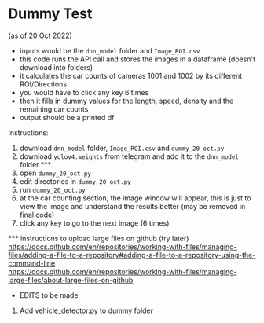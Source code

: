 # Dummy Test

(as of 20 Oct 2022) </br>

- inputs would be the `dnn_model` folder and `Image_ROI.csv` </br>
- this code runs the API call and stores the images in a dataframe (doesn't download into folders) </br>
- it calculates the car counts of cameras 1001 and 1002 by its different ROI/Directions </br>
- you would have to click any key 6 times </br>
- then it fills in dummy values for the length, speed, density and the remaining car counts </br>
- output should be a printed df </br>

Instructions: </br>

1. download `dnn_model` folder, `Image_ROI.csv` and `dummy_20_oct.py` </br>
2. download `yolov4.weights` from telegram and add it to the `dnn_model` folder \*\*\* </br>
3. open `dummy_20_oct.py` </br>
4. edit directories in `dummy_20_oct.py` </br>
5. run `dummy_20_oct.py` </br>
6. at the car counting section, the image window will appear, this is just to view the image and understand the results better (may be removed in final code) </br>
7. click any key to go to the next image (6 times) </br>

\*\*\* instructions to upload large files on github (try later) </br>
https://docs.github.com/en/repositories/working-with-files/managing-files/adding-a-file-to-a-repository#adding-a-file-to-a-repository-using-the-command-line </br>
https://docs.github.com/en/repositories/working-with-files/managing-large-files/about-large-files-on-github

- EDITS to be made

1. Add vehicle_detector.py to dummy folder

